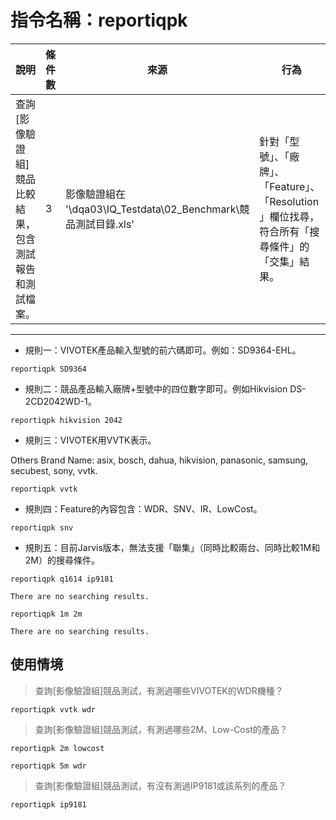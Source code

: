 # 指令名稱：reportiqpk

| 說明 | 條件數 | 來源 | 行為 |
| --- | --- | --- | --- |
| 查詢\[影像驗證組\]競品比較結果，包含測試報告和測試檔案。 | 3 | 影像驗證組在 '\\dqa03\IQ\_Testdata\02\_Benchmark\競品測試目錄.xls' | 針對「型號」、「廠牌」、「Feature」、「Resolution」欄位找尋，符合所有「搜尋條件」的「交集」結果。 |

---

* 規則一：VIVOTEK產品輸入型號的前六碼即可。例如：SD9364-EHL。

```
reportiqpk SD9364
```

* 規則二：競品產品輸入廠牌+型號中的四位數字即可。例如Hikvision DS-2CD2042WD-1。

```
reportiqpk hikvision 2042
```

* 規則三：VIVOTEK用VVTK表示。

Others Brand Name: asix, bosch, dahua, hikvision, panasonic, samsung, secubest, sony, vvtk.

```
reportiqpk vvtk
```

* 規則四：Feature的內容包含：WDR、SNV、IR、LowCost。

```
reportiqpk snv
```

* 規則五：目前Jarvis版本，無法支援「聯集」（同時比較兩台、同時比較1M和2M）的搜尋條件。

```
reportiqpk q1614 ip9181

There are no searching results.
```

```
reportiqpk 1m 2m

There are no searching results.
```

## 使用情境

> 查詢\[影像驗證組\]競品測試，有測過哪些VIVOTEK的WDR機種？

```
reportiqpk vvtk wdr
```

> 查詢\[影像驗證組\]競品測試，有測過哪些2M、Low-Cost的產品？

```
reportiqpk 2m lowcost
```

```
reportiqpk 5m wdr
```

> 查詢\[影像驗證組\]競品測試，有沒有測過IP9181或該系列的產品？

```
reportiqpk ip9181
```



